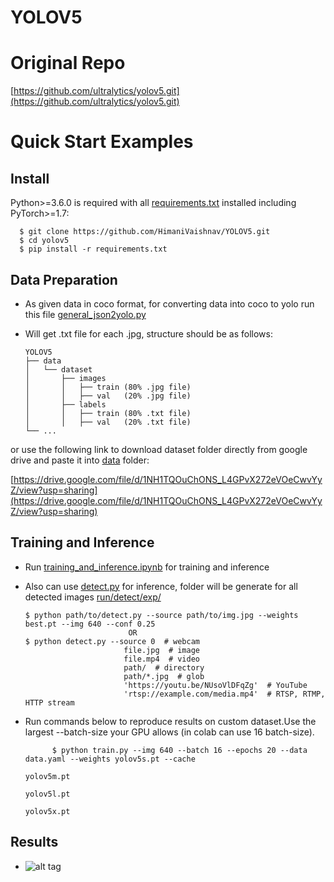 # YOLOV5
# **Original Repo**
[https://github.com/ultralytics/yolov5.git](https://github.com/ultralytics/yolov5.git)

# Quick Start Examples

## Install

Python>=3.6.0 is required with all [requirements.txt](requirements.txt) installed including PyTorch>=1.7: 

      $ git clone https://github.com/HimaniVaishnav/YOLOV5.git  
      $ cd yolov5  
      $ pip install -r requirements.txt  

## Data Preparation

- As given data in coco format, for converting data into coco to yolo run this file [general_json2yolo.py](https://github.com/HimaniVaishnav/YOLOV5/blob/main/coco_to_yolo/general_json2yolo.py)
- Will get .txt file for each .jpg, structure should be as follows:  

      YOLOV5  
      ├── data  
      │   └── dataset  
      │       ├── images   
      │       │   ├── train (80% .jpg file)  
      │       │   ├── val   (20% .jpg file)  
      │       ├── labels  
      │       │   ├── train (80% .txt file)  
      │       │   ├── val   (20% .txt file)    
      └── ...
      
or use the following link to download dataset folder directly from google drive and paste it into [data](data) folder:

[https://drive.google.com/file/d/1NH1TQOuChONS_L4GPvX272eVOeCwvYyZ/view?usp=sharing](https://drive.google.com/file/d/1NH1TQOuChONS_L4GPvX272eVOeCwvYyZ/view?usp=sharing)

## Training and Inference 

- Run [training_and_inference.ipynb](training_and_inference.ipynb) for training and inference
- Also can use [detect.py](detect.py) for inference, folder will be generate for all detected images [run/detect/exp/]([run/detect/exp/])

      $ python path/to/detect.py --source path/to/img.jpg --weights best.pt --img 640 --conf 0.25
                             OR
      $ python detect.py --source 0  # webcam
                            file.jpg  # image 
                            file.mp4  # video
                            path/  # directory
                            path/*.jpg  # glob
                            'https://youtu.be/NUsoVlDFqZg'  # YouTube
                            'rtsp://example.com/media.mp4'  # RTSP, RTMP, HTTP stream
                            
- Run commands below to reproduce results on custom dataset.Use the largest --batch-size your GPU allows (in colab can use 16 batch-size).  

            $ python train.py --img 640 --batch 16 --epochs 20 --data data.yaml --weights yolov5s.pt --cache  
                                                                                          yolov5m.pt                                
                                                                                          yolov5l.pt                                
                                                                                          yolov5x.pt 
                                                                                          
                                                                                          
## Results

- ![alt tag](https://github.com/HimaniVaishnav/YOLOV5/blob/main/runs/train/exp/val_batch2_pred.jpg)
                            
                           



      



